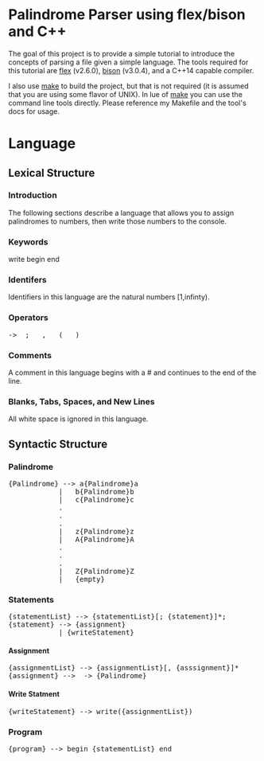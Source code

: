 # Palindrome Parser using flex/bison and C++
The goal of this project is to provide a simple tutorial to introduce the concepts of parsing a file given a simple language. The tools required for this tutorial are [flex](https://github.com/westes/flex) (v2.6.0), [bison](https://www.gnu.org/software/bison/manual/html_node/index.html) (v3.0.4), and a C++14 capable compiler.

I also use [make](https://www.gnu.org/software/make/) to build the project, but that is not required (it is assumed that you are using some flavor of UNIX). In lue of [make](https://www.gnu.org/software/make/) you can use the command line tools directly. Please reference my Makefile and the tool's docs for usage.

# Language
## Lexical Structure
### Introduction
The following sections describe a language that allows you to assign palindromes to numbers, then write those numbers to the console.

### Keywords
write begin end

### Identifers
Identifiers in this language are the natural numbers [1,infinty).

### Operators
<pre>->  ;   ,   (   )</pre>

### Comments
A comment in this language begins with a # and continues to the end of the line.

### Blanks, Tabs, Spaces, and New Lines
All white space is ignored in this language.

## Syntactic Structure
### Palindrome
<pre>
{Palindrome} --> a{Palindrome}a
            |   b{Palindrome}b
            |   c{Palindrome}c
            .
            .
            .
            |   z{Palindrome}z
            |   A{Palindrome}A
            .
            .
            .
            |   Z{Palindrome}Z
            |   {empty}
</pre>

### Statements
<pre>
{statementList} --> {statementList}[; {statement}]*;
{statement} --> {assignment}
            | {writeStatement}
</pre>

#### Assignment
<pre>
{assignmentList} --> {assignmentList}[, {asssignment}]*
{assignment} --> <ident> -> {Palindrome}
</pre>

#### Write Statment
<pre>{writeStatement} --> write({assignmentList})</pre>


### Program
<pre>{program} --> begin {statementList} end</pre>
